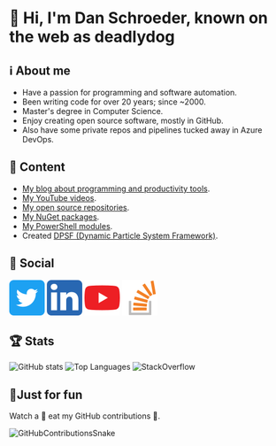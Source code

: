 # 👋 Hi, I'm Dan Schroeder, known on the web as deadlydog

## ℹ About me

- Have a passion for programming and software automation.
- Been writing code for over 20 years; since ~2000.
- Master's degree in Computer Science.
- Enjoy creating open source software, mostly in GitHub.
- Also have some private repos and pipelines tucked away in Azure DevOps.

## 🍨 Content

- [My blog about programming and productivity tools](https://blog.danskingdom.com).
- [My YouTube videos](https://www.youtube.com/channel/UCcESXeG56v-AZb63CGz1r7Q).
- [My open source repositories](https://github.com/deadlydog?tab=repositories&type=source).
- [My NuGet packages](https://www.nuget.org/profiles/deadlydog).
- [My PowerShell modules](https://www.powershellgallery.com/profiles/deadlydog).
- Created [DPSF (Dynamic Particle System Framework)](http://xnaparticles.com/ProjectsThatUseDPSF.php).

## 💬 Social

[![Twitter](Images/TwitterIcon.png)](https://twitter.com/deadlydog)
[![LinkedIn](Images/LinkedInIcon.png)](https://www.linkedin.com/in/1danielschroeder)
[![YouTube](Images/YouTubeIcon.png)](https://www.youtube.com/channel/UCcESXeG56v-AZb63CGz1r7Q)
[![StackOverflow](Images/StackOverflowIcon.png)](https://stackoverflow.com/users/602585/deadlydog)

## 🏆 Stats

![GitHub stats](https://github-readme-stats.vercel.app/api?username=deadlydog&show_icons=true&theme=tokyonight)
![Top Languages](https://github-readme-stats.vercel.app/api/top-langs/?username=deadlydog&theme=tokyonight)
![StackOverflow](https://stackexchange.com/users/flair/156281.png)

## 🎈Just for fun

Watch a 🐍 eat my GitHub contributions 🍏.

![GitHubContributionsSnake](https://github.com/deadlydog/deadlydog/blob/GitHubContributionsSnakeOutput/github-contribution-grid-snake.gif)
